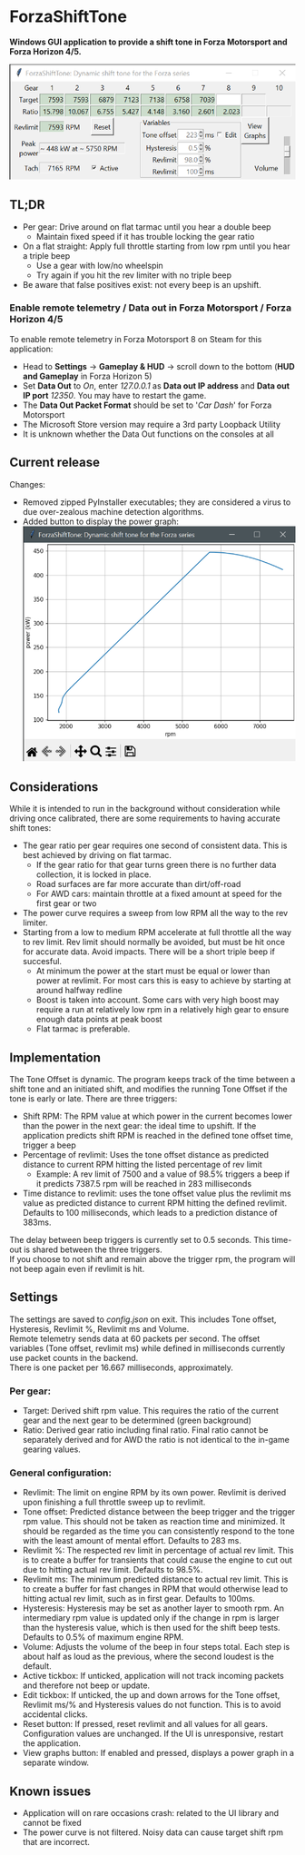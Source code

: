 # ForzaShiftTone

**Windows GUI application to provide a shift tone in Forza Motorsport and Forza Horizon 4/5.**

![example v0.76 BMW M5 2018](images/sample-BMW-M5-2018-13.png)

## TL;DR

- Per gear: Drive around on flat tarmac until you hear a double beep
  - Maintain fixed speed if it has trouble locking the gear ratio
- On a flat straight: Apply full throttle starting from low rpm until you hear a triple beep
  - Use a gear with low/no wheelspin
  - Try again if you hit the rev limiter with no triple beep
- Be aware that false positives exist: not every beep is an upshift.

### Enable remote telemetry / Data out in Forza Motorsport / Forza Horizon 4/5

To enable remote telemetry in Forza Motorsport 8 on Steam for this application: 
- Head to **Settings** -> **Gameplay & HUD** -> scroll down to the bottom (**HUD and Gameplay** in Forza Horizon 5)
- Set **Data Out** to _On_, enter _127.0.0.1_ as **Data out IP address** and **Data out IP port** _12350_. You may have to restart the game.
- The **Data Out Packet Format** should be set to '_Car Dash_' for Forza Motorsport
- The Microsoft Store version may require a 3rd party Loopback Utility
- It is unknown whether the Data Out functions on the consoles at all

## Current release

Changes:  
- Removed zipped PyInstaller executables; they are considered a virus to due over-zealous machine detection algorithms.
- Added button to display the power graph:
![example v0.76 BMW M5 2018](images/sample-BMW-M5-2018-13-2.png)

## Considerations

While it is intended to run in the background without consideration while driving once calibrated, there are some requirements to having accurate shift tones:
- The gear ratio per gear requires one second of consistent data. This is best achieved by driving on flat tarmac.
  - If the gear ratio for that gear turns green there is no further data collection, it is locked in place.
  - Road surfaces are far more accurate than dirt/off-road
  - For AWD cars: maintain throttle at a fixed amount at speed for the first gear or two
- The power curve requires a sweep from low RPM all the way to the rev limiter.
- Starting from a low to medium RPM accelerate at full throttle all the way to rev limit. Rev limit should normally be avoided, but must be hit once for accurate data. Avoid impacts. There will be a short triple beep if succesful.
  - At minimum the power at the start must be equal or lower than power at revlimit. For most cars this is easy to achieve by starting at around halfway redline
  - Boost is taken into account. Some cars with very high boost may require a run at relatively low rpm in a relatively high gear to ensure enough data points at peak boost
  - Flat tarmac is preferable.

## Implementation

The Tone Offset is dynamic. The program keeps track of the time between a shift tone and an initiated shift, and modifies the running Tone Offset if the tone is early or late.
There are three triggers:
- Shift RPM: The RPM value at which power in the current becomes lower than the power in the next gear: the ideal time to upshift. If the application predicts shift RPM is reached in the defined tone offset time, trigger a beep
- Percentage of revlimit: Uses the tone offset distance as predicted distance to current RPM hitting the listed percentage of rev limit
  - Example: A rev limit of 7500 and a value of 98.5% triggers a beep if it predicts 7387.5 rpm will be reached in 283 milliseconds
- Time distance to revlimit: uses the tone offset value plus the revlimit ms value as predicted distance to current RPM hitting the defined revlimit. Defaults to 100 milliseconds, which leads to a prediction distance of 383ms.

The delay between beep triggers is currently set to 0.5 seconds. This time-out is shared between the three triggers.  
If you choose to not shift and remain above the trigger rpm, the program will not beep again even if revlimit is hit.

## Settings

The settings are saved to _config.json_ on exit. This includes Tone offset, Hysteresis, Revlimit %, Revlimit ms and Volume.  
Remote telemetry sends data at 60 packets per second. The offset variables (Tone offset, revlimit ms) while defined in milliseconds currently use packet counts in the backend.  
There is one packet per 16.667 milliseconds, approximately.

### Per gear:

- Target: Derived shift rpm value. This requires the ratio of the current gear and the next gear to be determined (green background)
- Ratio: Derived gear ratio including final ratio. Final ratio cannot be separately derived and for AWD the ratio is not identical to the in-game gearing values.

### General configuration:

- Revlimit: The limit on engine RPM by its own power. Revlimit is derived upon finishing a full throttle sweep up to revlimit.
- Tone offset: Predicted distance between the beep trigger and the trigger rpm value. This should not be taken as reaction time and minimized. It should be regarded as the time you can consistently respond to the tone with the least amount of mental effort. Defaults to 283 ms.
- Revlimit %: The respected rev limit in percentage of actual rev limit. This is to create a buffer for transients that could cause the engine to cut out due to hitting actual rev limit. Defaults to 98.5%.
- Revlimit ms: The minimum predicted distance to actual rev limit. This is to create a buffer for fast changes in RPM that would otherwise lead to hitting actual rev limit, such as in first gear. Defaults to 100ms.
- Hysteresis: Hysteresis may be set as another layer to smooth rpm. An intermediary rpm value is updated only if the change in rpm is larger than the hysteresis value, which is then used for the shift beep tests. Defaults to 0.5% of maximum engine RPM.
- Volume: Adjusts the volume of the beep in four steps total. Each step is about half as loud as the previous, where the second loudest is the default.
- Active tickbox: If unticked, application will not track incoming packets and therefore not beep or update.
- Edit tickbox: If unticked, the up and down arrows for the Tone offset, Revlimit ms/% and Hysteresis values do not function. This is to avoid accidental clicks.
- Reset button: If pressed, reset revlimit and all values for all gears. Configuration values are unchanged. If the UI is unresponsive, restart the application.
- View graphs button: If enabled and pressed, displays a power graph in a separate window. 

## Known issues
- Application will on rare occasions crash: related to the UI library and cannot be fixed
- The power curve is not filtered. Noisy data can cause target shift rpm that are incorrect.
